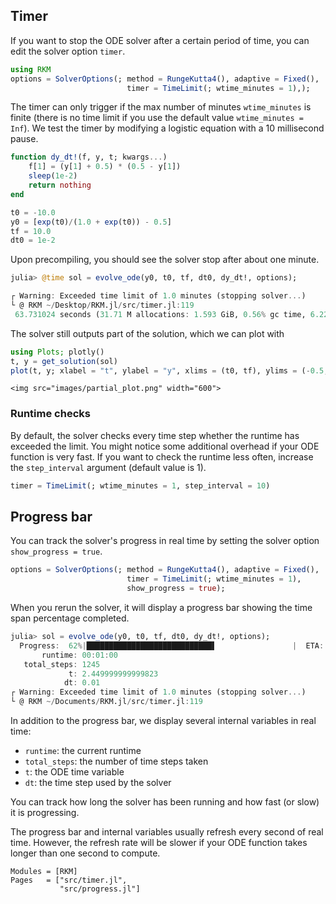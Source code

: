 
## Timer

If you want to stop the ODE solver after a certain period of time, you can edit the solver option `timer`.

```julia
using RKM
options = SolverOptions(; method = RungeKutta4(), adaptive = Fixed(),
                          timer = TimeLimit(; wtime_minutes = 1),);
```
The timer can only trigger if the max number of minutes `wtime_minutes` is finite (there is no time limit if you use the default value `wtime_minutes = Inf`). We test the timer by modifying a logistic equation with a 10 millisecond pause.

```julia
function dy_dt!(f, y, t; kwargs...)
    f[1] = (y[1] + 0.5) * (0.5 - y[1])
    sleep(1e-2)
    return nothing
end

t0 = -10.0
y0 = [exp(t0)/(1.0 + exp(t0)) - 0.5]
tf = 10.0
dt0 = 1e-2
```

Upon precompiling, you should see the solver stop after about one minute.

```julia
julia> @time sol = evolve_ode(y0, t0, tf, dt0, dy_dt!, options);

┌ Warning: Exceeded time limit of 1.0 minutes (stopping solver...)
└ @ RKM ~/Desktop/RKM.jl/src/timer.jl:119
 63.731024 seconds (31.71 M allocations: 1.593 GiB, 0.56% gc time, 6.22% compilation time)
```

The solver still outputs part of the solution, which we can plot with

```julia
using Plots; plotly()
t, y = get_solution(sol)
plot(t, y; xlabel = "t", ylabel = "y", xlims = (t0, tf), ylims = (-0.5, 0.5))
```

```@raw html
<img src="images/partial_plot.png" width="600">
```

### Runtime checks

By default, the solver checks every time step whether the runtime has exceeded the limit. You might notice some additional overhead if your ODE function is very fast. If you want to check the runtime less often, increase the `step_interval` argument (default value is 1).

```julia
timer = TimeLimit(; wtime_minutes = 1, step_interval = 10)
```

## Progress bar

You can track the solver's progress in real time by setting the solver option `show_progress = true`.

```julia
options = SolverOptions(; method = RungeKutta4(), adaptive = Fixed(),
                          timer = TimeLimit(; wtime_minutes = 1),
                          show_progress = true);
```

When you rerun the solver, it will display a progress bar showing the time span percentage completed.

```julia
julia> sol = evolve_ode(y0, t0, tf, dt0, dy_dt!, options);
  Progress:  62%|████████████████████████████▌                 |  ETA: 0:00:37 ( 0.97  s/it)
       runtime: 00:01:00
   total_steps: 1245
             t: 2.449999999999823
            dt: 0.01
┌ Warning: Exceeded time limit of 1.0 minutes (stopping solver...)
└ @ RKM ~/Documents/RKM.jl/src/timer.jl:119
```

In addition to the progress bar, we display several internal variables in real time:

- `runtime`: the current runtime
- `total_steps`: the number of time steps taken
- `t`: the ODE time variable
- `dt`: the time step used by the solver

You can track how long the solver has been running and how fast (or slow) it is progressing.

The progress bar and internal variables usually refresh every second of real time. However, the refresh rate will be slower if your ODE function takes longer than one second to compute.

```@autodocs
Modules = [RKM]
Pages   = ["src/timer.jl",
           "src/progress.jl"]
```